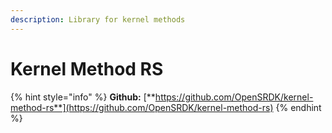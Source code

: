 ```yaml
---
description: Library for kernel methods
---
```


# Kernel Method RS

{% hint style="info" %}
**Github:** [**https://github.com/OpenSRDK/kernel-method-rs**](https://github.com/OpenSRDK/kernel-method-rs)
{% endhint %}

